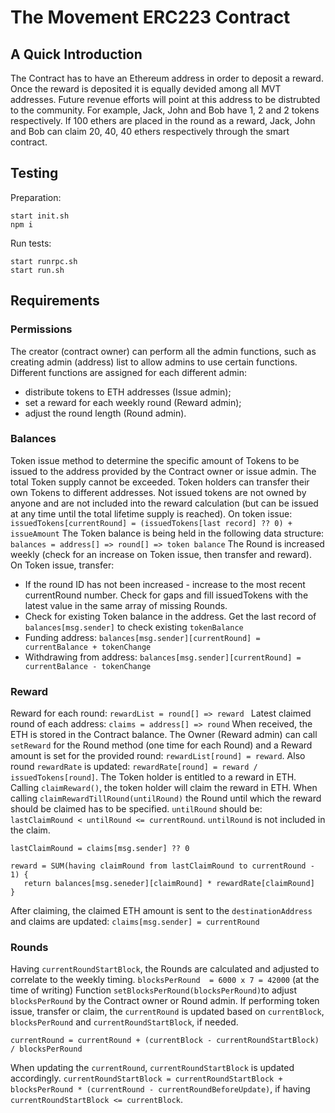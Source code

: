 # The Movement ERC223 Contract

## A Quick Introduction 

The Contract has to have an Ethereum address in order to deposit a reward. Once the reward is deposited it is equally devided among all MVT addresses. Future revenue efforts will point at this address to be distrubted to the community. For example, Jack, John and Bob have 1, 2 and 2 tokens respectively. If 100 ethers are placed in the round as a reward, Jack, John and Bob can claim 20, 40, 40 ethers respectively through the smart contract.

## Testing
Preparation:
```
start init.sh
npm i
```    
Run tests:
```
start runrpc.sh
start run.sh
```

## Requirements

### Permissions

The creator (contract owner) can perform all the admin functions, such as creating  admin (address) list to allow admins to use certain functions. Different functions are assigned for each different admin:
* distribute tokens to ETH addresses (Issue admin); 
* set a reward for each weekly round (Reward admin);
* adjust the round length (Round admin).

### Balances

Token issue method to determine the specific amount of Tokens to be issued to the address provided by the Contract owner or issue admin.
The total Token supply cannot be exceeded. Token holders can transfer their own Tokens to different addresses. Not issued tokens are not owned by anyone and are not included into the reward calculation (but can be issued at any time until the total lifetime supply is reached).
On token issue: ``issuedTokens[currentRound] = (issuedTokens[last record] ?? 0) + issueAmount``
The Token balance is being held in the following data structure: ``balances = address[] => round[] => token balance``
The Round is increased weekly (check for an increase on Token issue, then transfer and reward). 
On Token issue, transfer:
* If the round ID has not been increased - increase to the most recent currentRound number. Check for gaps and fill issuedTokens with the latest value in the same array of missing Rounds.
* Check for existing Token balance in the address. Get the last record of ``balances[msg.sender]`` to check existing ``tokenBalance``
* Funding address: ``balances[msg.sender][currentRound] = currentBalance + tokenChange``
* Withdrawing from address: ``balances[msg.sender][currentRound] = currentBalance - tokenChange``

### Reward

Reward for each round: ``rewardList = round[] => reward ``
Latest claimed round of each address: ``claims = address[] => round``
When received, the ETH is stored in the Contract balance. The Owner (Reward admin) can call ``setReward`` for the Round method (one time for each Round) and a Reward amount is set for the provided round: ``rewardList[round] = reward``. Also round ``rewardRate`` is updated: ``rewardRate[round] = reward / issuedTokens[round]``.
The Token holder is entitled to a reward in ETH. Calling ``claimReward()``, the token holder will claim the reward in ETH. 
When calling ``claimRewardTillRound(untilRound)`` the Round until which the reward should be claimed has to be specified. ``untilRound`` should be: ``lastClaimRound < untilRound <= currentRound``. ``untilRound`` is not included in the claim.

``lastClaimRound = claims[msg.sender] ?? 0``
```
reward = SUM(having claimRound from lastClaimRound to currentRound - 1) {
   return balances[msg.seneder][claimRound] * rewardRate[claimRound]
}
```

After claiming, the claimed ETH amount is sent to the ``destinationAddress`` and claims are updated: ``claims[msg.sender] = currentRound``

### Rounds

Having ``currentRoundStartBlock``, the Rounds are calculated and adjusted to correlate to the  weekly timing.
``blocksPerRound  = 6000 x 7 = 42000`` (at the time of writing)
Function ``setBlocksPerRound(blocksPerRound)``to adjust ``blocksPerRound`` by the Contract owner or Round admin.
If performing token issue, transfer or claim, the ``currentRound`` is updated based on ``currentBlock``, ``blocksPerRound`` and ``currentRoundStartBlock``, if needed.
 
``currentRound = currentRound + (currentBlock - currentRoundStartBlock) / blocksPerRound``

When updating the ``currentRound``, ``currentRoundStartBlock`` is updated accordingly.
``currentRoundStartBlock = currentRoundStartBlock + blocksPerRound * (currentRound - currentRoundBeforeUpdate)``, if having ``currentRoundStartBlock <= currentBlock``.
